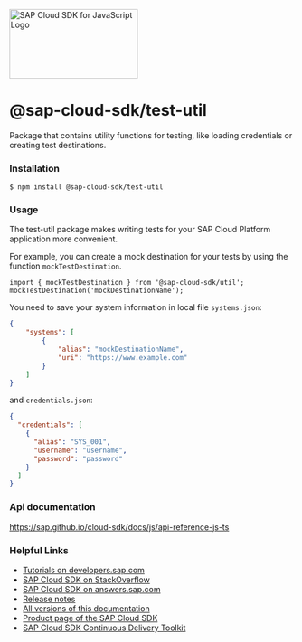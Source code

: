 <a href="https://sap.com/s4sdk"><img src="https://help.sap.com/doc/2324e9c3b28748a4ae2ad08166d77675/1.0/en-US/logo-with-js.svg" alt="SAP Cloud SDK for JavaScript Logo" height="122.92" width="226.773"/></a>

# @sap-cloud-sdk/test-util

Package that contains utility functions for testing, like loading credentials or creating test destinations.

### Installation
```
$ npm install @sap-cloud-sdk/test-util
```

### Usage
The test-util package makes writing tests for your SAP Cloud Platform application more convenient.

For example, you can create a mock destination for your tests by using the function `mockTestDestination`.
```
import { mockTestDestination } from '@sap-cloud-sdk/util';
mockTestDestination('mockDestinationName');
```

You need to save your system information in local file `systems.json`:
```json
{
    "systems": [
        {
            "alias": "mockDestinationName",
            "uri": "https://www.example.com"
        }
    ]
}
```
and `credentials.json`:
```json
{
  "credentials": [
    {
      "alias": "SYS_001",
      "username": "username",
      "password": "password"
    }
  ]
}
```

### Api documentation
https://sap.github.io/cloud-sdk/docs/js/api-reference-js-ts

### Helpful Links

- [Tutorials on developers.sap.com](https://developers.sap.com/tutorial-navigator.html?tag=products:technology-platform/sap-cloud-sdk/sap-cloud-sdk&tag=topic:javascript)
- [SAP Cloud SDK on StackOverflow](https://stackoverflow.com/questions/tagged/sap-cloud-sdk?tab=Newest)
- [SAP Cloud SDK on answers.sap.com](https://answers.sap.com/tags/73555000100800000895)
- [Release notes](https://help.sap.com/doc/2324e9c3b28748a4ae2ad08166d77675/1.0/en-US/js-index.html)
- [All versions of this documentation](https://help.sap.com/viewer/product/SAP_CLOUD_SDK/1.0/en-US)
- [Product page of the SAP Cloud SDK](https://developers.sap.com/topics/cloud-sdk.html)
- [SAP Cloud SDK Continuous Delivery Toolkit](https://github.com/SAP/cloud-s4-sdk-pipeline)
